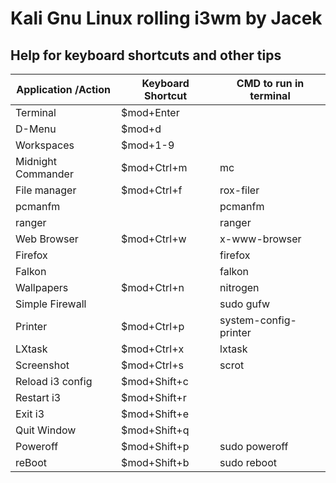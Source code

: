 # Kali Gnu Linux rolling i3wm by Jacek 

## Help for keyboard shortcuts and other tips

| Application /Action | Keyboard Shortcut | CMD to run in terminal |
| ------ | ------ | ------ |
| Terminal | $mod+Enter |  |
| D-Menu | $mod+d |  |
| Workspaces | $mod+1-9 |  |
| Midnight Commander | $mod+Ctrl+m | mc |
| File manager | $mod+Ctrl+f | rox-filer |
| pcmanfm |  | pcmanfm |
| ranger |  | ranger |
| Web Browser | $mod+Ctrl+w | x-www-browser |
| Firefox |  | firefox |
| Falkon |  | falkon |
| Wallpapers | $mod+Ctrl+n | nitrogen |
| Simple Firewall |  | sudo gufw |
| Printer | $mod+Ctrl+p | system-config-printer |
| LXtask | $mod+Ctrl+x | lxtask |
| Screenshot | $mod+Ctrl+s | scrot |
| Reload i3 config | $mod+Shift+c |  |
| Restart i3 | $mod+Shift+r |  |
| Exit i3 | $mod+Shift+e |  |
| Quit Window | $mod+Shift+q |  |
| Poweroff | $mod+Shift+p | sudo poweroff |
| reBoot | $mod+Shift+b | sudo reboot |


